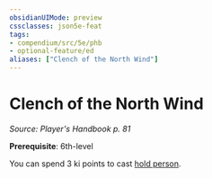 ```yaml
---
obsidianUIMode: preview
cssclasses: json5e-feat
tags:
- compendium/src/5e/phb
- optional-feature/ed
aliases: ["Clench of the North Wind"]
---
```

# Clench of the North Wind
*Source: Player's Handbook p. 81*  

**Prerequisite**: 6th-level

You can spend 3 ki points to cast [hold person](z_compendium/spells/hold-person.md).